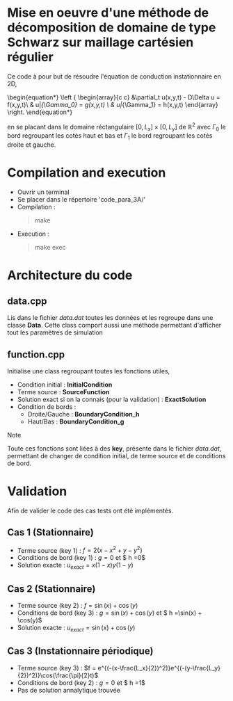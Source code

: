 # Mise en oeuvre d'une méthode de décomposition de domaine de type Schwarz sur maillage cartésien régulier

Ce code à pour but de résoudre l'équation de conduction instationnaire en 2D,

\begin{equation*}
\left \{
\begin{array}{c c}
    &\partial_t u(x,y,t) - D\Delta u = f(x,y,t)\\
    & u|_{\Gamma_0} = g(x,y,t) \\
    & u|_{\Gamma_1} = h(x,y,t)
\end{array}
\right.
\end{equation*}

en se placant dans le domaine réctangulaire $[0, L_x ] \times [0, L_y ]$ de $\mathbb{R}^2$ avec $\Gamma_0$ le bord regroupant les cotés haut et bas et $\Gamma_1$ le bord regroupant les cotés droite et gauche.

# Compilation and execution

 - Ouvrir un terminal
 - Se placer dans le répertoire 'code_para_3A/'
 -  Compilation :
    > make
 - Execution : 
    > make exec

# Architecture du code

## data.cpp

Lis dans le fichier _data.dat_ toutes les données et les regroupe dans une classe __Data__.
Cette class comport aussi une méthode permettant d'afficher tout les paramètres de simulation

## function.cpp

Initialise une class regroupant toutes les fonctions utiles,

 - Condition initial :  __InitialCondition__
 - Terme source : __SourceFunction__
 - Solution exact si on la connais (pour la validation) : __ExactSolution__
 - Condition de bords : 
    - Droite/Gauche : __BoundaryCondition_h__
    - Haut/Bas : __BoundaryCondition_g__

> [!NOTE]
> Toute ces fonctions sont liées à des __key__, présente dans le fichier _data.dat_, permettant de changer de condition initial, de terme source et de conditions de bord.


# Validation

Afin de valider le code des cas tests ont été implémentés. 

## Cas 1 (Stationnaire)

 - Terme source (key 1) : $f = 2(x-x^2 + y-y^2)$ 
 - Conditions de bord (key 1) : $g=0$ et $ h =0$
 - Solution exacte : $u_{exact} = x(1-x)y(1-y)$

## Cas 2 (Stationnaire)

 - Terme source (key 2) : $f = \sin(x) + \cos(y)$ 
 - Conditions de bord (key 3) : $g=\sin(x) + \cos(y)$ et $ h =\sin(x) + \cos(y)$
 - Solution exacte : $u_{exact} = \sin(x) + \cos(y)$

## Cas 3 (Instationnaire périodique)

 - Terme source (key 3) : $f = e^{(-(x-\frac{L_x}{2})^2)}e^{(-(y-\frac{L_y}{2})^2)}\cos(\frac{\pi}{2}t)$ 
 - Conditions de bord (key 2) : $g=0$ et $ h =1$
 - Pas de solution annalytique trouvée